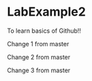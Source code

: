# LabExample2
To learn basics of Github!!

Change 1 from master

Change 2 from master

Change 3 from master
